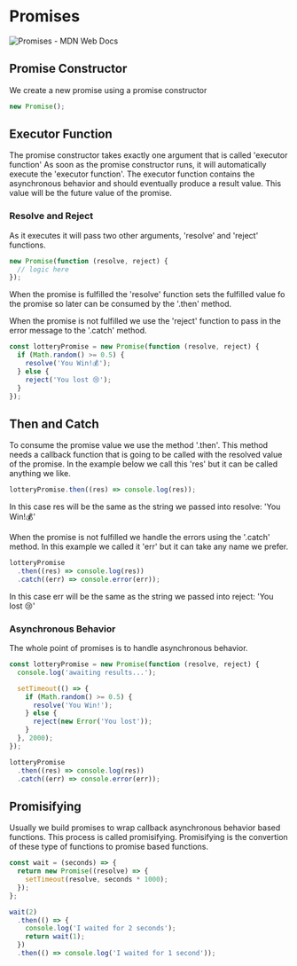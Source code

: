 # Promises

![Promises - MDN Web Docs]('https://developer.mozilla.org/en-US/docs/Web/JavaScript/Reference/Global_Objects/Promise')

## Promise Constructor

We create a new promise using a promise constructor

```javascript
new Promise();
```

## Executor Function

The promise constructor takes exactly one argument that is called 'executor function'
As soon as the promise constructor runs, it will automatically execute the 'executor function'.
The executor function contains the asynchronous behavior and should eventually produce a result value. This value will be the future value of the promise.

### Resolve and Reject

As it executes it will pass two other arguments, 'resolve' and 'reject' functions.

```javascript
new Promise(function (resolve, reject) {
  // logic here
});
```

When the promise is fulfilled the 'resolve' function sets the fulfilled value fo the promise so later can be consumed by the '.then' method.

When the promise is not fulfilled we use the 'reject' function to pass in the error message to the '.catch' method.

```javascript
const lotteryPromise = new Promise(function (resolve, reject) {
  if (Math.random() >= 0.5) {
    resolve('You Win!💰');
  } else {
    reject('You lost 😢');
  }
});
```

## Then and Catch

To consume the promise value we use the method '.then'.
This method needs a callback function that is going to be called with the resolved value of the promise.
In the example below we call this 'res' but it can be called anything we like.

```javascript
lotteryPromise.then((res) => console.log(res));
```

In this case res will be the same as the string we passed into resolve: 'You Win!💰'

When the promise is not fulfilled we handle the errors using the '.catch' method.
In this example we called it 'err' but it can take any name we prefer.

```javascript
lotteryPromise
  .then((res) => console.log(res))
  .catch((err) => console.error(err));
```

In this case err will be the same as the string we passed into reject: 'You lost 😢'

### Asynchronous Behavior

The whole point of promises is to handle asynchronous behavior.

```javascript
const lotteryPromise = new Promise(function (resolve, reject) {
  console.log('awaiting results...');

  setTimeout(() => {
    if (Math.random() >= 0.5) {
      resolve('You Win!');
    } else {
      reject(new Error('You lost'));
    }
  }, 2000);
});

lotteryPromise
  .then((res) => console.log(res))
  .catch((err) => console.error(err));
```

## Promisifying

Usually we build promises to wrap callback asynchronous behavior based functions. This process is called promisifying. Promisifying is the convertion of these type of functions to promise based functions.

```javascript
const wait = (seconds) => {
  return new Promise((resolve) => {
    setTimeout(resolve, seconds * 1000);
  });
};

wait(2)
  .then(() => {
    console.log('I waited for 2 seconds');
    return wait(1);
  })
  .then(() => console.log('I waited for 1 second'));
```

